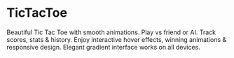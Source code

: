 # TicTacToe
Beautiful Tic Tac Toe with smooth animations. Play vs friend or AI. Track scores, stats &amp; history. Enjoy interactive hover effects, winning animations &amp; responsive design. Elegant gradient interface works on all devices.
